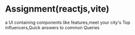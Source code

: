 # Assignment(reactjs,vite)
a UI containing components like features,meet your city's Top influencers,Quick answers to common Queries


